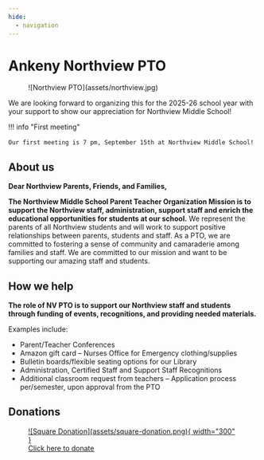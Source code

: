 ```yaml
---
hide:
  - navigation
---
```


# Ankeny Northview PTO

<figure markdown="span">
  ![Northview PTO](assets/northview.jpg)
</figure>

We are looking forward to organizing this for the 2025-26 school year with your support to show our appreciation for
Northview Middle School!

!!! info "First meeting"

    Our first meeting is 7 pm, September 15th at Northview Middle School!

## About us

**Dear Northview Parents, Friends, and Families,**

**The Northview Middle School Parent Teacher Organization Mission is to support the Northview staff, administration,
support staff and enrich the educational opportunities for students at our school.** We represent the parents of all
Northview students and will work to support positive relationships between parents, students and staff. As a PTO, we are
committed to fostering a sense of community and camaraderie among families and staff. We are committed to our mission
and want to be supporting our amazing staff and students.

## How we help

**The role of NV PTO is to support our Northview staff and students through funding of events, recognitions, and
providing needed materials.**

Examples include:

- Parent/Teacher Conferences
- Amazon gift card – Nurses Office for Emergency clothing/supplies
- Bulletin boards/flexible seating options for our Library
- Administration, Certified Staff and Support Staff Recognitions
- Additional classroom request from teachers – Application process per/semester, upon approval from the PTO

## Donations

<figure markdown="span">
  <a href="https://square.link/u/vAIrUPht">
    ![Square Donation](assets/square-donation.png){ width="300" }
    <figcaption>Click here to donate</figcaption>
  </a>
</figure>
